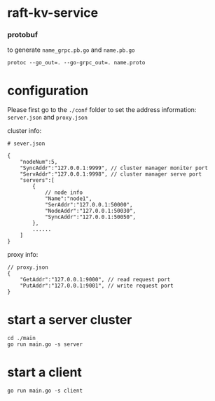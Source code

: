 # raft-kv-service

### protobuf
to generate `name_grpc.pb.go` and `name.pb.go`
```
protoc --go_out=. --go-grpc_out=. name.proto
```
# configuration

Please first go to the `./conf` folder to set the address information: `server.json` and `proxy.json`

cluster info:
```
# sever.json

{
    "nodeNum":5,
    "SyncAddr":"127.0.0.1:9999", // cluster manager moniter port
    "ServAddr":"127.0.0.1:9998", // cluster manager serve port
    "servers":[
        {
            // node info
            "Name":"node1",
            "SerAddr":"127.0.0.1:50000",
            "NodeAddr":"127.0.0.1:50030",
            "SyncAddr":"127.0.0.1:50050",
        },
        ......
    ]
}
```

proxy info:

```
// proxy.json
{
    "GetAddr":"127.0.0.1:9000", // read request port
    "PutAddr":"127.0.0.1:9001", // write request port
}
```


# start a server cluster

```
cd ./main
go run main.go -s server
```

# start a client
```
go run main.go -s client
```